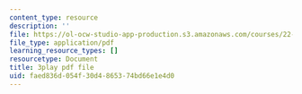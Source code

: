 ```yaml
---
content_type: resource
description: ''
file: https://ol-ocw-studio-app-production.s3.amazonaws.com/courses/22-01-introduction-to-nuclear-engineering-and-ionizing-radiation-fall-2016/faed836d054f30d4865374bd66e1e4d0_es6f90JcJ2k.pdf
file_type: application/pdf
learning_resource_types: []
resourcetype: Document
title: 3play pdf file
uid: faed836d-054f-30d4-8653-74bd66e1e4d0
---
```

